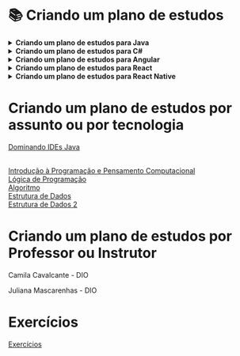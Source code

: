 # :books: Criando um plano de estudos

<!-- Criando um plano de estudos para Java -->
<details>
    <summary><strong>Criando um plano de estudos para Java</strong></summary>
    <br />
    <div align="left">
        <!-- Básico - Conhecendo a Linguagem de Programação Java -->
        <table border=1>
            <tr>
                <th colspan="3"><a href="https://web.dio.me/coding/desafios-java-aceleracao-global-dev-21-gft/algorithm/fibonacci-facil?back=/tests/d32632f6-a3f6-4081-a64b-6397e9d02f15">Básico</a></th>
            </tr>
            <tr>
                <th colspan="3">Básico - Conhecendo a Linguagem de Programação Java</th>
            </tr>
            <tr>
                <th>Curso</th>
                <th>Código</th>
                <th>Status</th>
            </tr>
            <tr>
                <td><a href="https://web.dio.me/course/introducao-a-plataforma-java/learning/cdc0426c-9371-4af8-aaf0-23fffca6218f?back=/track/orange-tech-backend&tab=undefined&moduleId=undefined">Introdução à Plataforma Java - Introdução e Objetivos</a></td>
                <td><a href="#">Código</a></td>
                <td align="center">✔️</td>
            </tr>
            <tr>
                <td><a href="https://web.dio.me/course/ambiente-de-desenvolvimento-java/learning/c88e693f-67ca-4885-a1d1-0069da2aef10?back=/track/orange-tech-backend&tab=undefined&moduleId=undefined">Ambiente de Desenvolvimento Java - Introdução a IDEs</a></td>
                <td><a href="#">Código</a></td>
                <td align="center">✔️</td>
            </tr>
            <tr>
                <td><a href="https://web.dio.me/course/aprendendo-a-sintaxe-java/learning/f7af647f-d6ef-4663-8a3c-1f63129ee55f?back=/track/orange-tech-backend&tab=undefined&moduleId=undefined">Aprendendo a Sintaxe Java - Introdução</a></td>
                <td><a href="#">Código</a></td>
                <td align="center">✔️</td>
            </tr>
            <tr>
                <td><a href="https://web.dio.me/course/logica-condicional-e-controle-de-fluxos-em-java/learning/b5616a08-8f2f-4da0-bf9c-0fe384be2b42?back=/track/orange-tech-backend&tab=undefined&moduleId=undefined">Lógica Condicional e Controle de Fluxos em Java</a></td>
                <td><a href="#">Código</a></td>
                <td align="center">✔️</td>
            </tr>
            <tr>
                <td><a href="https://web.dio.me/course/estruturas-de-repeticao-e-arrays-em-java/learning/febaaad5-ea57-4389-a960-2907fa40041c?back=/track/orange-tech-backend&tab=undefined&moduleId=undefined">Estruturas de Repetição e Arrays em Java</a></td>
                <td><a href="#">Código</a></td>
                <td align="center">✔️</td>
            </tr>
            <tr>
                <td> - </td>
                <td><a href="https://github.com/shyoutarou/desafios-DIO/tree/master/Desafios/C%20Sharp/Desafios%20-%20Banco%20Carrefour%20Woman%20Developer/Pol%C3%ADgonos%20Regulares%20Simples">Código</a></td>
                <td align="center">✔️</td>
            </tr>	
            <tr>
                <td> - </td>
                <td><a href="https://github.com/shyoutarou/desafios-DIO/tree/master/Desafios/C%20Sharp/Desafios%20-%20Banco%20Carrefour%20Woman%20Developer/PUM">Código</a></td>
                <td align="center">✔️</td>
            </tr>
            <tr>
                <td> - </td>
                <td><a href="https://github.com/shyoutarou/desafios-DIO/tree/master/Desafios/C%20Sharp/Desafios%20-%20Banco%20Carrefour%20Woman%20Developer/Quadrado%20e%20ao%20Cubo">Código</a></td>
                <td align="center">✔️</td>
            </tr>
            <tr>
                <td> - </td>
                <td><a href="https://github.com/shyoutarou/desafios-DIO/tree/master/Desafios/C%20Sharp/Desafios%20-%20Banco%20Carrefour%20Woman%20Developer/Tabuada">Código</a></td>
                <td align="center">✔️</td>
            </tr>			
        </table>
    </div>
</details>

<!-- Criando um plano de estudos para C# -->
<details>
    <summary><strong>Criando um plano de estudos para C#</strong></summary>
    <br />
    <div align="left">
        <!-- Básico - -->
        <table border=1>
            <tr>
                <th colspan="3"><a href="https://web.dio.me/coding/desafio-aritmetico-em-java/algorithm/acima-da-diagonal-secundaria?back=/track/inter-java-developer">Básico -</a></th>
            </tr>
            <tr>
                <th colspan="3">Básico -</th>
            </tr>
            <tr>
                <th>Desafio</th>
                <th>Solução</th>
                <th>Status</th>
            </tr>
            <tr>
                <td>Abaixo Diagonal Principal</td>
                <td><a href="https://github.com/shyoutarou/desafios-DIO/tree/master/Desafios/Java/Desafio%20Aritm%C3%A9tico%20em%20Java/Abaixo%20Diagonal%20Principal">Código</a></td>
                <td align="center">✔️</td>
            </tr>
            <tr>
                <td>Abaixo Diagonal Secundaria</td>
                <td><a href="https://github.com/shyoutarou/desafios-DIO/tree/master/Desafios/Java/Desafio%20Aritm%C3%A9tico%20em%20Java/Abaixo%20Diagonal%20Secundaria">Código</a></td>
                <td align="center">✔️</td>
            </tr>
            <tr>
                <td>Acima Diagonal Secundaria</td>
                <td><a href="https://github.com/shyoutarou/desafios-DIO/tree/master/Desafios/Java/Desafio%20Aritm%C3%A9tico%20em%20Java/Acima%20Diagonal%20Secundaria">Código</a></td>
                <td align="center">✔️</td>
            </tr>                               
        </table>  
    </div>
</details>

<!-- Criando um plano de estudos para Angular -->
<details>
    <summary><strong>Criando um plano de estudos para Angular</strong></summary>
    <br />
    <div align="left">
        <!-- Básico - -->
        <table border=1>
            <tr>
                <th colspan="3"><a href="https://web.dio.me/coding/desafio-aritmetico-em-java/algorithm/acima-da-diagonal-secundaria?back=/track/inter-java-developer">Básico -</a></th>
            </tr>
            <tr>
                <th colspan="3">Básico -</th>
            </tr>
            <tr>
                <th>Desafio</th>
                <th>Solução</th>
                <th>Status</th>
            </tr>
            <tr>
                <td>Abaixo Diagonal Principal</td>
                <td><a href="https://github.com/shyoutarou/desafios-DIO/tree/master/Desafios/Java/Desafio%20Aritm%C3%A9tico%20em%20Java/Abaixo%20Diagonal%20Principal">Código</a></td>
                <td align="center">✔️</td>
            </tr>
            <tr>
                <td>Abaixo Diagonal Secundaria</td>
                <td><a href="https://github.com/shyoutarou/desafios-DIO/tree/master/Desafios/Java/Desafio%20Aritm%C3%A9tico%20em%20Java/Abaixo%20Diagonal%20Secundaria">Código</a></td>
                <td align="center">✔️</td>
            </tr>
            <tr>
                <td>Acima Diagonal Secundaria</td>
                <td><a href="https://github.com/shyoutarou/desafios-DIO/tree/master/Desafios/Java/Desafio%20Aritm%C3%A9tico%20em%20Java/Acima%20Diagonal%20Secundaria">Código</a></td>
                <td align="center">✔️</td>
            </tr>                               
        </table>  
    </div>
</details>

<!-- Criando um plano de estudos para React -->
<details>
    <summary><strong>Criando um plano de estudos para React</strong></summary>
    <br />
    <div align="left">
        <!-- Básico - -->
        <table border=1>
            <tr>
                <th colspan="3"><a href="https://web.dio.me/coding/desafio-aritmetico-em-java/algorithm/acima-da-diagonal-secundaria?back=/track/inter-java-developer">Básico -</a></th>
            </tr>
            <tr>
                <th colspan="3">Básico -</th>
            </tr>
            <tr>
                <th>Desafio</th>
                <th>Solução</th>
                <th>Status</th>
            </tr>
            <tr>
                <td>Abaixo Diagonal Principal</td>
                <td><a href="https://github.com/shyoutarou/desafios-DIO/tree/master/Desafios/Java/Desafio%20Aritm%C3%A9tico%20em%20Java/Abaixo%20Diagonal%20Principal">Código</a></td>
                <td align="center">✔️</td>
            </tr>
            <tr>
                <td>Abaixo Diagonal Secundaria</td>
                <td><a href="https://github.com/shyoutarou/desafios-DIO/tree/master/Desafios/Java/Desafio%20Aritm%C3%A9tico%20em%20Java/Abaixo%20Diagonal%20Secundaria">Código</a></td>
                <td align="center">✔️</td>
            </tr>
            <tr>
                <td>Acima Diagonal Secundaria</td>
                <td><a href="https://github.com/shyoutarou/desafios-DIO/tree/master/Desafios/Java/Desafio%20Aritm%C3%A9tico%20em%20Java/Acima%20Diagonal%20Secundaria">Código</a></td>
                <td align="center">✔️</td>
            </tr>                               
        </table>  
    </div>
</details>

<!-- Criando um plano de estudos para React Native -->
<details>
    <summary><strong>Criando um plano de estudos para React Native</strong></summary>
    <br />
    <div align="left">
        <!-- Básico - -->
        <table border=1>
            <tr>
                <th colspan="3"><a href="https://web.dio.me/coding/desafio-aritmetico-em-java/algorithm/acima-da-diagonal-secundaria?back=/track/inter-java-developer">Básico -</a></th>
            </tr>
            <tr>
                <th colspan="3">Básico -</th>
            </tr>
            <tr>
                <th>Desafio</th>
                <th>Solução</th>
                <th>Status</th>
            </tr>
            <tr>
                <td>Abaixo Diagonal Principal</td>
                <td><a href="https://github.com/shyoutarou/desafios-DIO/tree/master/Desafios/Java/Desafio%20Aritm%C3%A9tico%20em%20Java/Abaixo%20Diagonal%20Principal">Código</a></td>
                <td align="center">✔️</td>
            </tr>
            <tr>
                <td>Abaixo Diagonal Secundaria</td>
                <td><a href="https://github.com/shyoutarou/desafios-DIO/tree/master/Desafios/Java/Desafio%20Aritm%C3%A9tico%20em%20Java/Abaixo%20Diagonal%20Secundaria">Código</a></td>
                <td align="center">✔️</td>
            </tr>
            <tr>
                <td>Acima Diagonal Secundaria</td>
                <td><a href="https://github.com/shyoutarou/desafios-DIO/tree/master/Desafios/Java/Desafio%20Aritm%C3%A9tico%20em%20Java/Acima%20Diagonal%20Secundaria">Código</a></td>
                <td align="center">✔️</td>
            </tr>                               
        </table>  
    </div>
</details>

# Criando um plano de estudos por assunto ou por tecnologia

<a href="https://web.dio.me/course/dominando-ides-java/learning/b0f1ae39-6af7-4a2c-8fc2-c73ae8463c84">Dominando IDEs Java</a><br /><br />

<a href="https://web.dio.me/course/introducao-a-programacao-e-pensamento-computacional/learning/285a4323-c6b0-4233-988e-4a2954065de3?back=/track/orange-tech-backend&tab=undefined&moduleId=undefined">Introdução à Programação e Pensamento Computacional</a><br />
<a href="https://web.dio.me/course/logica-de-programacao-essencial-1/learning/e667ddc6-ca15-4f37-9291-dea944593898">Lógica de Programação</a><br />
<a href="#">Algoritmo</a><br />
<a href="https://web.dio.me/course/estrutura-de-dados-em-java/learning/f5a9837e-ec31-4bca-bc6f-338450c076f7">Estrutura de Dados</a><br />
<a href="https://web.dio.me/course/aprenda-o-que-sao-estrutura-de-dados-e-algoritmos/learning/a99f9576-69e9-4187-b3a7-e7ada5e5d6ad">Estrutura de Dados 2</a><br />

# Criando um plano de estudos por Professor ou Instrutor
<p>Camila Cavalcante - DIO</p>
<p>Juliana Mascarenhas - DIO<p>


# Exercícios

<a href="https://web.dio.me/course/estruturas-de-repeticao-e-arrays-em-java/learning/febaaad5-ea57-4389-a960-2907fa40041c?back=/track/orange-tech-backend&tab=undefined&moduleId=undefined">Exercícios</a><br /><br />
